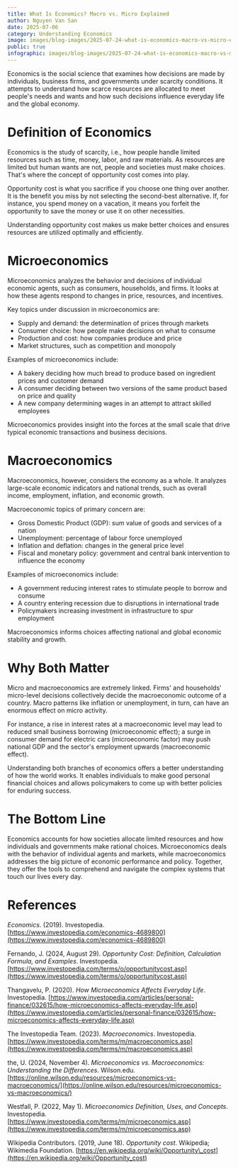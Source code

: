 ```yaml
---
title: What Is Economics? Macro vs. Micro Explained
author: Nguyen Van San
date: 2025-07-06
category: Understanding Economics
image: images/blog-images/2025-07-24-what-is-economics-macro-vs-micro-explained/post-image.png
public: true
infographic: images/blog-images/2025-07-24-what-is-economics-macro-vs-micro-explained/infographic.png
---
```


Economics is the social science that examines how decisions are made by individuals, business firms, and governments under scarcity conditions. It attempts to understand how scarce resources are allocated to meet people's needs and wants and how such decisions influence everyday life and the global economy.

# Definition of Economics

Economics is the study of scarcity, i.e., how people handle limited resources such as time, money, labor, and raw materials. As resources are limited but human wants are not, people and societies must make choices. That's where the concept of opportunity cost comes into play.

Opportunity cost is what you sacrifice if you choose one thing over another. It is the benefit you miss by not selecting the second-best alternative. If, for instance, you spend money on a vacation, it means you forfeit the opportunity to save the money or use it on other necessities.

Understanding opportunity cost makes us make better choices and ensures resources are utilized optimally and efficiently.

# Microeconomics

Microeconomics analyzes the behavior and decisions of individual economic agents, such as consumers, households, and firms. It looks at how these agents respond to changes in price, resources, and incentives.

Key topics under discussion in microeconomics are:

* Supply and demand: the determination of prices through markets  
* Consumer choice: how people make decisions on what to consume  
* Production and cost: how companies produce and price  
* Market structures, such as competition and monopoly

Examples of microeconomics include:

* A bakery deciding how much bread to produce based on ingredient prices and customer demand  
* A consumer deciding between two versions of the same product based on price and quality  
* A new company determining wages in an attempt to attract skilled employees

Microeconomics provides insight into the forces at the small scale that drive typical economic transactions and business decisions.

# Macroeconomics

Macroeconomics, however, considers the economy as a whole. It analyzes large-scale economic indicators and national trends, such as overall income, employment, inflation, and economic growth.

Macroeconomic topics of primary concern are:

* Gross Domestic Product (GDP): sum value of goods and services of a nation  
* Unemployment: percentage of labour force unemployed  
* Inflation and deflation: changes in the general price level  
* Fiscal and monetary policy: government and central bank intervention to influence the economy

Examples of microeconomics include:

* A government reducing interest rates to stimulate people to borrow and consume  
* A country entering recession due to disruptions in international trade  
* Policymakers increasing investment in infrastructure to spur employment

Macroeconomics informs choices affecting national and global economic stability and growth.

# Why Both Matter

Micro and macroeconomics are extremely linked. Firms' and households' micro-level decisions collectively decide the macroeconomic outcome of a country. Macro patterns like inflation or unemployment, in turn, can have an enormous effect on micro activity.

For instance, a rise in interest rates at a macroeconomic level may lead to reduced small business borrowing (microeconomic effect); a surge in consumer demand for electric cars (microeconomic factor) may push national GDP and the sector's employment upwards (macroeconomic effect).

Understanding both branches of economics offers a better understanding of how the world works. It enables individuals to make good personal financial choices and allows policymakers to come up with better policies for enduring success.

# The Bottom Line

Economics accounts for how societies allocate limited resources and how individuals and governments make rational choices. Microeconomics deals with the behavior of individual agents and markets, while macroeconomics addresses the big picture of economic performance and policy. Together, they offer the tools to comprehend and navigate the complex systems that touch our lives every day.

# References

*Economics*. (2019). Investopedia. [https://www.investopedia.com/economics-4689800](https://www.investopedia.com/economics-4689800)  

Fernando, J. (2024, August 29). *Opportunity Cost: Definition, Calculation Formula, and Examples*. Investopedia. [https://www.investopedia.com/terms/o/opportunitycost.asp](https://www.investopedia.com/terms/o/opportunitycost.asp)  

Thangavelu, P. (2020). *How Microeconomics Affects Everyday Life*. Investopedia. [https://www.investopedia.com/articles/personal-finance/032615/how-microeconomics-affects-everyday-life.asp](https://www.investopedia.com/articles/personal-finance/032615/how-microeconomics-affects-everyday-life.asp)  

The Investopedia Team. (2023). *Macroeconomics*. Investopedia. [https://www.investopedia.com/terms/m/macroeconomics.asp](https://www.investopedia.com/terms/m/macroeconomics.asp)  

the, U. (2024, November 4). *Microeconomics vs. Macroeconomics: Understanding the Differences*. Wilson.edu. [https://online.wilson.edu/resources/microeconomics-vs-macroeconomics/](https://online.wilson.edu/resources/microeconomics-vs-macroeconomics/)  

Westfall, P. (2022, May 1). *Microeconomics Definition, Uses, and Concepts*. Investopedia. [https://www.investopedia.com/terms/m/microeconomics.asp](https://www.investopedia.com/terms/m/microeconomics.asp)  

Wikipedia Contributors. (2019, June 18). *Opportunity cost*. Wikipedia; Wikimedia Foundation. [https://en.wikipedia.org/wiki/Opportunity\_cost](https://en.wikipedia.org/wiki/Opportunity_cost)